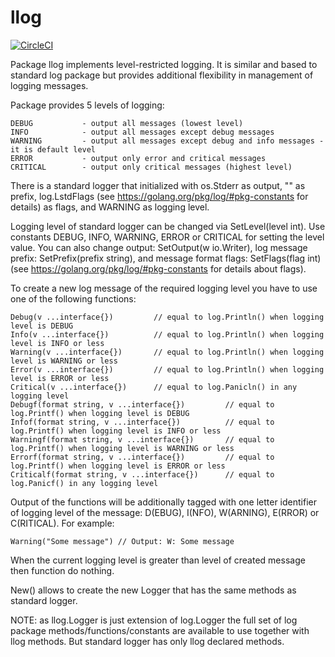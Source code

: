 # llog
[![CircleCI](https://circleci.com/gh/slytomcat/llog.svg?style=svg)](https://circleci.com/gh/slytomcat/llog)

Package llog implements level-restricted logging.
It is similar and based to standard log package but provides additional flexibility
in management of logging messages.

Package provides 5 levels of logging:

    DEBUG			- output all messages (lowest level)
    INFO			- output all messages except debug messages
    WARNING			- output all messages except debug and info messages - it is default level
    ERROR			- output only error and critical messages
    CRITICAL		- output only critical messages (highest level)

There is a standard logger that initialized with os.Stderr as output, "" as prefix,
log.LstdFlags (see https://golang.org/pkg/log/#pkg-constants for details) as flags, and
WARNING as logging level.

Logging level of standard logger can be changed via SetLevel(level int).
Use constants DEBUG, INFO, WARNING, ERROR or CRITICAL for setting the level value.
You can also change output: SetOutput(w io.Writer), log message prefix: SetPrefix(prefix string),
and message format flags: SetFlags(flag int) (see https://golang.org/pkg/log/#pkg-constants
for details about flags).

To create a new log message of the required logging level you have to use one of the following functions:

    Debug(v ...interface{})			// equal to log.Println() when logging level is DEBUG
    Info(v ...interface{}) 			// equal to log.Println() when logging level is INFO or less
    Warning(v ...interface{})		// equal to log.Println() when logging level is WARNING or less
    Error(v ...interface{})			// equal to log.Println() when logging level is ERROR or less
    Critical(v ...interface{})		// equal to log.Panicln() in any logging level
    Debugf(format string, v ...interface{})			// equal to log.Printf() when logging level is DEBUG
    Infof(format string, v ...interface{})			// equal to log.Printf() when logging level is INFO or less
    Warningf(format string, v ...interface{})		// equal to log.Printf() when logging level is WARNING or less
    Errorf(format string, v ...interface{})			// equal to log.Printf() when logging level is ERROR or less
    Criticalf(format string, v ...interface{})		// equal to log.Panicf() in any logging level

Output of the functions will be additionally tagged with one letter identifier of logging level
of the message: D(EBUG), I(NFO), W(ARNING), E(RROR) or C(RITICAL). For example:

    Warning("Some message") // Output: W: Some message

When the current logging level is greater than level of created message then function do nothing.

New() allows to create the new Logger that has the same methods as standard logger.

NOTE: as llog.Logger is just extension of log.Logger the full set of log package
methods/functions/constants are available to use together with llog methods. But standard logger
has only llog declared methods.
